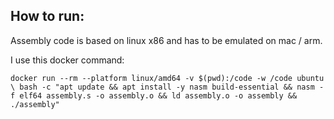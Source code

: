 ## How to run:

Assembly code is based on linux x86 and has to be emulated on mac / arm.

I use this docker command: 

`
docker run --rm --platform linux/amd64 -v $(pwd):/code -w /code ubuntu \
  bash -c "apt update && apt install -y nasm build-essential && nasm -f elf64 assembly.s -o assembly.o && ld assembly.o -o assembly && ./assembly"
`
